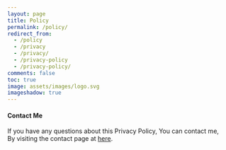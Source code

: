 ```yaml
---
layout: page
title: Policy
permalink: /policy/
redirect_from:
  - /policy
  - /privacy
  - /privacy/
  - /privacy-policy
  - /privacy-policy/
comments: false
toc: true
image: assets/images/logo.svg
imageshadow: true
---
```



#### Contact Me
If you have any questions about this Privacy Policy, You can contact me,    
By visiting the contact page at <a href="https://sysa.ml/contact/">here</a>.
